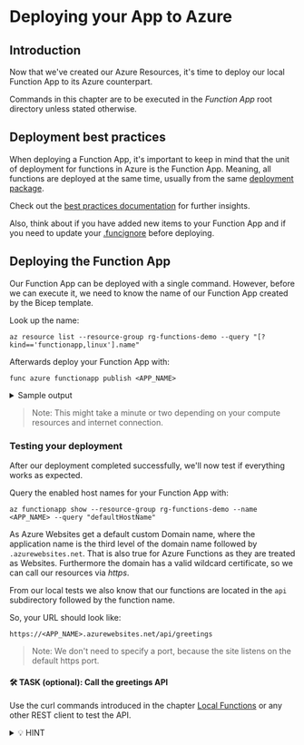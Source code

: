 # Deploying your App to Azure

## Introduction

Now that we've created our Azure Resources, it's time to deploy our local Function App to its Azure counterpart.

Commands in this chapter are to be executed in the _Function App_ root directory unless stated otherwise.

## Deployment best practices

When deploying a Function App, it's important to keep in mind that the unit of deployment for functions in Azure is the Function App.
Meaning, all functions are deployed at the same time, usually from the same [deployment package](https://learn.microsoft.com/en-us/azure/azure-functions/run-functions-from-deployment-package).

Check out the [best practices documentation](https://learn.microsoft.com/en-us/azure/azure-functions/functions-best-practices?tabs=csharp#optimize-deployments) for further insights.

Also, think about if you have added new items to your Function App and if you need to update your [.funcignore](./1-1-local-function-app.md#the-funcignore) before deploying.

## Deploying the Function App

Our Function App can be deployed with a single command.
However, before we can execute it, we need to know the name of our Function App created by the Bicep template.

Look up the name:

```shell
az resource list --resource-group rg-functions-demo --query "[?kind=='functionapp,linux'].name"
```

Afterwards deploy your Function App with:

```shell
func azure functionapp publish <APP_NAME>
```

<details>
  <summary>Sample output</summary>

```text
Getting site publishing info...
Creating archive for current directory...
Uploading 427.34 KB [#############################################################################]
Upload completed successfully.
Deployment completed successfully.
```

</details>

> Note: This might take a minute or two depending on your compute resources and internet connection.

### Testing your deployment

After our deployment completed successfully, we'll now test if everything works as expected.

Query the enabled host names for your Function App with:

```shell
az functionapp show --resource-group rg-functions-demo --name <APP_NAME> --query "defaultHostName"
```

As Azure Websites get a default custom Domain name, where the application name is the third level of the domain name followed by `.azurewebsites.net`.
That is also true for Azure Functions as they are treated as Websites.
Furthermore the domain has a valid wildcard certificate, so we can call our resources via _https_.

From our local tests we also know that our functions are located in the `api` subdirectory followed by the function name.

So, your URL should look like:

```text
https://<APP_NAME>.azurewebsites.net/api/greetings
```

> Note: We don't need to specify a port, because the site listens on the default https port.

#### <span class="task">🛠 TASK (optional):</span> Call the greetings API

Use the curl commands introduced in the chapter [Local Functions](./1-2-local-function.md) or any other REST client to test the API.

<details>
  <summary>💡 HINT</summary>

- Look up the function name, as done above, and replace `<function-app-name>` in the url with it
- Make sure to use **https** instead of _http_ for non-local calls

</details>
